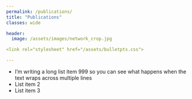 ```yaml
---
permalink: /publications/
title: "Publications"
classes: wide

header:
  image: /assets/images/network_crop.jpg

<link rel="stylesheet" href="/assets/bulletpts.css">

---
```


[comment]: <> (https://mmistakes.github.io/minimal-mistakes/docs/utility-classes/)

[comment]: <> (https://techforluddites.com/replacing-list-bullets-with-images-using-css/)

<ul class="leaf">
<li>I’m writing a long list item 999 so you can see what happens when the text wraps across multiple lines</li>
<li>List item 2</li>
<li>List item 3</li>
</ul>